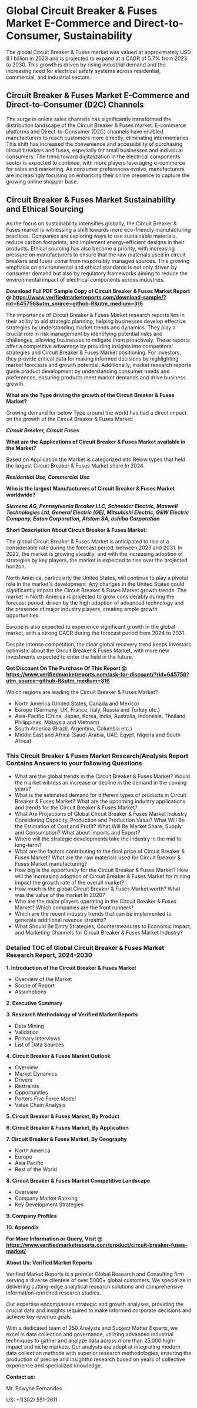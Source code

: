 <h1>Global Circuit Breaker & Fuses Market E-Commerce and Direct-to-Consumer, Sustainability</h1><p class=""><p>The global Circuit Breaker & Fuses market was valued at approximately USD 8.1 billion in 2023 and is projected to expand at a CAGR of 5.7% from 2023 to 2030. This growth is driven by rising industrial demand and the increasing need for electrical safety systems across residential, commercial, and industrial sectors.</p><h2>Circuit Breaker & Fuses Market E-Commerce and Direct-to-Consumer (D2C) Channels</h2><p>The surge in online sales channels has significantly transformed the distribution landscape of the Circuit Breaker & Fuses market. E-commerce platforms and Direct-to-Consumer (D2C) channels have enabled manufacturers to reach customers more directly, eliminating intermediaries. This shift has increased the convenience and accessibility of purchasing circuit breakers and fuses, especially for small businesses and individual consumers. The trend toward digitalization in the electrical components sector is expected to continue, with more players leveraging e-commerce for sales and marketing. As consumer preferences evolve, manufacturers are increasingly focusing on enhancing their online presence to capture the growing online shopper base.</p><h2>Circuit Breaker & Fuses Market Sustainability and Ethical Sourcing</h2><p>As the focus on sustainability intensifies globally, the Circuit Breaker & Fuses market is witnessing a shift towards more eco-friendly manufacturing practices. Companies are exploring ways to use sustainable materials, reduce carbon footprints, and implement energy-efficient designs in their products. Ethical sourcing has also become a priority, with increasing pressure on manufacturers to ensure that the raw materials used in circuit breakers and fuses come from responsibly managed sources. This growing emphasis on environmental and ethical standards is not only driven by consumer demand but also by regulatory frameworks aiming to reduce the environmental impact of electrical components across industries.</p></p><p class=""><strong>Download Full PDF Sample Copy of Circuit Breaker & Fuses Market Report @ <a href="https://www.verifiedmarketreports.com/download-sample/?rid=645756&utm_source=github-R&utm_medium=316" target="_blank">https://www.verifiedmarketreports.com/download-sample/?rid=645756&utm_source=github-R&utm_medium=316</a></strong></p><p>The importance of&nbsp;Circuit Breaker & Fuses Market research reports lies in their ability to aid strategic planning, helping businesses develop effective strategies by understanding market trends and dynamics. They play a crucial role in risk management by identifying potential risks and challenges, allowing businesses to mitigate them proactively. These reports offer a competitive advantage by providing insights into competitors' strategies and Circuit Breaker & Fuses Market positioning. For investors, they provide critical data for making informed decisions by highlighting market forecasts and growth potential. Additionally, market research reports guide product development by understanding consumer needs and preferences, ensuring products meet market demands and drive business growth.</p><p><strong>What are the&nbsp;Type driving the growth of the Circuit Breaker & Fuses Market?</strong></p><p id="" class="">Growing demand for below Type around the world has had a direct impact on the growth of the Circuit Breaker & Fuses Market:</p><p class=""><em><strong>Circuit Breaker, Circuit Fuses</strong></em></p><p class=""><strong>What are the&nbsp;Applications&nbsp;of Circuit Breaker & Fuses Market available in the Market?</strong></p><p id="" class="">Based on Application the Market is categorized into Below types that held the largest Circuit Breaker & Fuses Market share In 2024.</p><p class=""><em><strong>Residential Use, Commercial Use</strong></em></p><p class=""><strong>Who is the largest Manufacturers of Circuit Breaker & Fuses Market worldwide?</strong></p><p><em><strong>Siemens AG, Pennsylvania Breaker LLC, Schneider Electric, Maxwell Technologies Ltd, General Electric (GE), Mitsubishi Electric, G&W Electric Company, Eaton Corporation, Alstom SA, oshiba Corporation</strong></em></p><p id="" class=""><strong>Short Description About Circuit Breaker & Fuses Market:</strong></p><p>The global Circuit Breaker & Fuses Market is anticipated to rise at a considerable rate during the forecast period, between 2023 and 2031. In 2022, the market is growing steadily, and with the increasing adoption of strategies by key players, the market is expected to rise over the projected horizon.</p><p>North America, particularly the United States, will continue to play a pivotal role in the market's development. Any changes in the United States could significantly impact the Circuit Breaker & Fuses Market growth trends. The market in North America is projected to grow considerably during the forecast period, driven by the high adoption of advanced technology and the presence of major industry players, creating ample growth opportunities.</p><p>Europe is also expected to experience significant growth in the global market, with a strong CAGR during the forecast period from 2024 to 2031.</p><p>Despite intense competition, the clear global recovery trend keeps investors optimistic about the Circuit Breaker & Fuses Market, with more new investments expected to enter the field in the future.</p><p id="" class=""><strong>Get Discount On The Purchase Of This Report @ <a href="https://www.verifiedmarketreports.com/ask-for-discount/?rid=645756?utm_source=github-R&utm_medium=316" target="_blank">https://www.verifiedmarketreports.com/ask-for-discount/?rid=645756?utm_source=github-R&utm_medium=316</a></strong></p><p class="">Which regions are leading the Circuit Breaker & Fuses Market?</p><ul><li>North America (United States, Canada and Mexico)</li><li>Europe (Germany, UK, France, Italy, Russia and Turkey etc.)</li><li>Asia-Pacific (China, Japan, Korea, India, Australia, Indonesia, Thailand, Philippines, Malaysia and Vietnam)</li><li>South America (Brazil, Argentina, Columbia etc.)</li><li>Middle East and Africa (Saudi Arabia, UAE, Egypt, Nigeria and South Africa)</li></ul><h3 id="" class="">This Circuit Breaker & Fuses Market Research/Analysis Report Contains Answers to your following Questions</h3><ul><li>What are the global trends in the Circuit Breaker & Fuses Market? Would the market witness an increase or decline in the demand in the coming years?</li><li>What is the estimated demand for different types of products in Circuit Breaker & Fuses Market? What are the upcoming industry applications and trends for the Circuit Breaker & Fuses Market?</li><li>What Are Projections of Global Circuit Breaker & Fuses Market Industry Considering Capacity, Production and Production Value? What Will Be the Estimation of Cost and Profit? What Will Be Market Share, Supply and Consumption? What about imports and Export?</li><li>Where will the strategic developments take the industry in the mid to long-term?</li><li>What are the factors contributing to the final price of Circuit Breaker & Fuses Market? What are the raw materials used for Circuit Breaker & Fuses Market manufacturing?</li><li>How big is the opportunity for the Circuit Breaker & Fuses Market? How will the increasing adoption of Circuit Breaker & Fuses Market for mining impact the growth rate of the overall market?</li><li>How much is the global Circuit Breaker & Fuses Market worth? What was the value of the market In 2020?</li><li>Who are the major players operating in the Circuit Breaker & Fuses Market? Which companies are the front runners?</li><li>Which are the recent industry trends that can be implemented to generate additional revenue streams?</li><li>What Should Be Entry Strategies, Countermeasures to Economic Impact, and Marketing Channels for Circuit Breaker & Fuses Market Industry?</li></ul><h3 id="" class="">Detailed TOC of Global Circuit Breaker & Fuses Market Research Report, 2024-2030</h3><p id="" class=""><strong>1. Introduction of the Circuit Breaker & Fuses Market</strong></p><ul><li>Overview of the Market</li><li>Scope of Report</li><li>Assumptions</li></ul><p id="" class=""><strong>2. Executive Summary</strong></p><p id="" class=""><strong>3. Research Methodology of Verified Market Reports</strong></p><ul><li>Data Mining</li><li>Validation</li><li>Primary Interviews</li><li>List of Data Sources</li></ul><p id="" class=""><strong>4. Circuit Breaker & Fuses Market Outlook</strong></p><ul><li>Overview</li><li>Market Dynamics</li><li>Drivers</li><li>Restraints</li><li>Opportunities</li><li>Porters Five Force Model</li><li>Value Chain Analysis</li></ul><p id="" class=""><strong>5. Circuit Breaker & Fuses Market, By Product</strong></p><p id="" class=""><strong>6. Circuit Breaker & Fuses Market, By Application</strong></p><p id="" class=""><strong>7. Circuit Breaker & Fuses Market, By Geography</strong></p><ul><li>North America</li><li>Europe</li><li>Asia Pacific</li><li>Rest of the World</li></ul><p id="" class=""><strong>8. Circuit Breaker & Fuses Market Competitive Landscape</strong></p><ul><li>Overview</li><li>Company Market Ranking</li><li>Key Development Strategies</li></ul><p id="" class=""><strong>9. Company Profiles</strong></p><p id="" class=""><strong>10. Appendix</strong></p><p id="" class=""><strong>For More Information or Query, Visit @ <a href="https://www.verifiedmarketreports.com/product/circuit-breaker-fuses-market/" target="_blank">https://www.verifiedmarketreports.com/product/circuit-breaker-fuses-market/</a></strong></p><p id="" class=""><strong>About Us: Verified Market Reports</strong></p><p id="" class="">Verified Market Reports is a premier Global Research and Consulting firm serving a diverse clientele of over 5000+ global customers. We specialize in delivering cutting-edge analytical research solutions and comprehensive information-enriched research studies.</p><p id="" class="">Our expertise encompasses strategic and growth analyses, providing the crucial data and insights required to make informed corporate decisions and achieve key revenue goals.</p><p id="" class="">With a dedicated team of 250 Analysts and Subject Matter Experts, we excel in data collection and governance, utilizing advanced industrial techniques to gather and analyze data across more than 25,000 high-impact and niche markets. Our analysts are adept at integrating modern data collection methods with superior research methodologies, ensuring the production of precise and insightful research based on years of collective experience and specialized knowledge.</p><p id="" class=""><strong>Contact us:</strong></p><p id="" class="">Mr. Edwyne Fernandes</p><p id="" class="">US: +1(302) 551-2611</p>